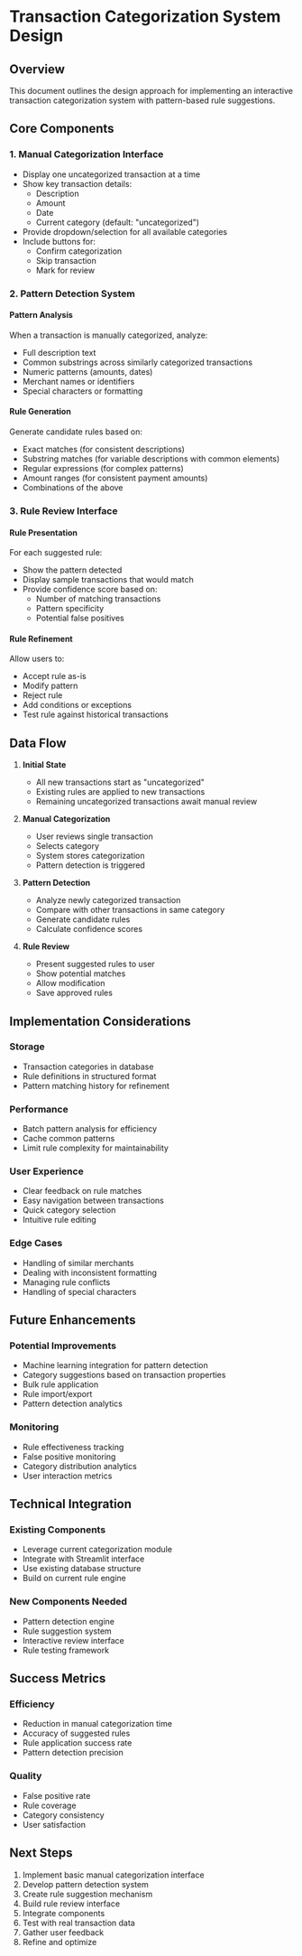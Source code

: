# Transaction Categorization System Design

## Overview
This document outlines the design approach for implementing an interactive transaction categorization system with pattern-based rule suggestions.

## Core Components

### 1. Manual Categorization Interface
- Display one uncategorized transaction at a time
- Show key transaction details:
  - Description
  - Amount
  - Date
  - Current category (default: "uncategorized")
- Provide dropdown/selection for all available categories
- Include buttons for:
  - Confirm categorization
  - Skip transaction
  - Mark for review

### 2. Pattern Detection System

#### Pattern Analysis
When a transaction is manually categorized, analyze:
- Full description text
- Common substrings across similarly categorized transactions
- Numeric patterns (amounts, dates)
- Merchant names or identifiers
- Special characters or formatting

#### Rule Generation
Generate candidate rules based on:
- Exact matches (for consistent descriptions)
- Substring matches (for variable descriptions with common elements)
- Regular expressions (for complex patterns)
- Amount ranges (for consistent payment amounts)
- Combinations of the above

### 3. Rule Review Interface

#### Rule Presentation
For each suggested rule:
- Show the pattern detected
- Display sample transactions that would match
- Provide confidence score based on:
  - Number of matching transactions
  - Pattern specificity
  - Potential false positives

#### Rule Refinement
Allow users to:
- Accept rule as-is
- Modify pattern
- Reject rule
- Add conditions or exceptions
- Test rule against historical transactions

## Data Flow

1. **Initial State**
   - All new transactions start as "uncategorized"
   - Existing rules are applied to new transactions
   - Remaining uncategorized transactions await manual review

2. **Manual Categorization**
   - User reviews single transaction
   - Selects category
   - System stores categorization
   - Pattern detection is triggered

3. **Pattern Detection**
   - Analyze newly categorized transaction
   - Compare with other transactions in same category
   - Generate candidate rules
   - Calculate confidence scores

4. **Rule Review**
   - Present suggested rules to user
   - Show potential matches
   - Allow modification
   - Save approved rules

## Implementation Considerations

### Storage
- Transaction categories in database
- Rule definitions in structured format
- Pattern matching history for refinement

### Performance
- Batch pattern analysis for efficiency
- Cache common patterns
- Limit rule complexity for maintainability

### User Experience
- Clear feedback on rule matches
- Easy navigation between transactions
- Quick category selection
- Intuitive rule editing

### Edge Cases
- Handling of similar merchants
- Dealing with inconsistent formatting
- Managing rule conflicts
- Handling of special characters

## Future Enhancements

### Potential Improvements
- Machine learning integration for pattern detection
- Category suggestions based on transaction properties
- Bulk rule application
- Rule import/export
- Pattern detection analytics

### Monitoring
- Rule effectiveness tracking
- False positive monitoring
- Category distribution analytics
- User interaction metrics

## Technical Integration

### Existing Components
- Leverage current categorization module
- Integrate with Streamlit interface
- Use existing database structure
- Build on current rule engine

### New Components Needed
- Pattern detection engine
- Rule suggestion system
- Interactive review interface
- Rule testing framework

## Success Metrics

### Efficiency
- Reduction in manual categorization time
- Accuracy of suggested rules
- Rule application success rate
- Pattern detection precision

### Quality
- False positive rate
- Rule coverage
- Category consistency
- User satisfaction

## Next Steps

1. Implement basic manual categorization interface
2. Develop pattern detection system
3. Create rule suggestion mechanism
4. Build rule review interface
5. Integrate components
6. Test with real transaction data
7. Gather user feedback
8. Refine and optimize
